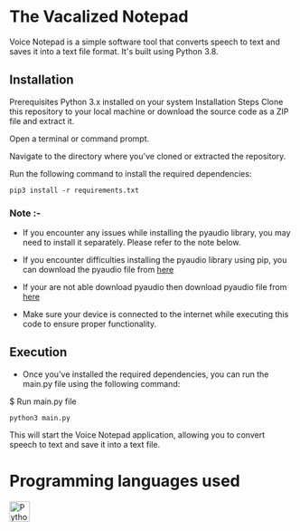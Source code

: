 

# The Vacalized Notepad

Voice Notepad is a simple software tool that converts speech to text and saves it into a text file format. It's built using Python 3.8.

## Installation
Prerequisites
Python 3.x installed on your system
Installation Steps
Clone this repository to your local machine or download the source code as a ZIP file and extract it.

Open a terminal or command prompt.

Navigate to the directory where you've cloned or extracted the repository.

Run the following command to install the required dependencies:

```
pip3 install -r requirements.txt
```

### Note :-
* If you encounter any issues while installing the pyaudio library, you may need to install it separately. Please refer to the note below.

* If you encounter difficulties installing the pyaudio library using pip, you can download the pyaudio file from [here](https://www.lfd.uci.edu/%7Egohlke/pythonlibs/)
*	If your are not able download pyaudio then download pyaudio file from [here](https://www.lfd.uci.edu/%7Egohlke/pythonlibs/)
*	Make sure your device is connected to the internet while executing this code to ensure proper functionality.

## Execution

* Once you've installed the required dependencies, you can run the main.py file using the following command:

$	Run main.py file
```
python3 main.py
```
This will start the Voice Notepad application, allowing you to convert speech to text and save it into a text file.


# Programming languages used
<a href="https://www.python.org/" target="_blank" rel="noreferrer"><img src="https://raw.githubusercontent.com/danielcranney/readme-generator/main/public/icons/skills/python-colored.svg" width="36" height="36" alt="Python" /></a>

